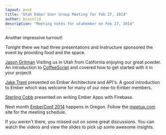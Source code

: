 ```yaml
---
layout: post
title: "Utah Ember User Group Meeting for Feb 27, 2014"
author: brainlid
description: "Meeting notes for utahember on Feb 27, 2014"
---
```

Another impressive turnout!

Tonight there we had three presentations and Instructure sponsored the event by providing food and the space.

[Jason Gritman](https://github.com/jgritman) Visiting us in Utah from California enjoying our great powder.
An introduction to [CoffeeScript](http://coffeescript.org/) and covered how to get started with it in your projectt

[Jake Trent](https://github.com/jaketrent) presented on Ember Architecture and API's. A good introduction to Ember which was welcome for many of our new-to-Ember members.

[Sterling Cobb](http://www.sterlingcobb.com/) presented on writing Ember Apps with Firebase.

Next month [EmberConf 2014](http://emberconf.com/) happens in Oregon. Follow the [meetup.com](http://www.meetup.com/EmberJS-SLC/) site for the meeting schedule.


If you weren't there, you missed out on some great discussions. You can watch the videos and view the slides to pick up some awesome insights.
